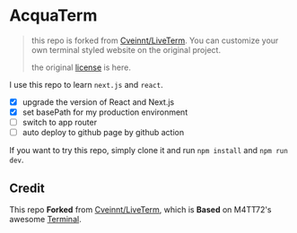# AcquaTerm

> this repo is forked from [Cveinnt/LiveTerm](https://github.com/Cveinnt/LiveTerm).
> You can customize your own terminal styled website on the original project.
>
> the original [license](./src/LICENSE) is here.

I use this repo to learn `next.js` and `react`.

- [x] upgrade the version of React and Next.js
- [x] set basePath for my production environment
- [ ] switch to app router
- [ ] auto deploy to github page by github action

If you want to try this repo, simply clone it and run `npm install` and `npm run dev`.

## Credit

This repo **Forked** from [Cveinnt/LiveTerm](https://github.com/Cveinnt/LiveTerm), which is **Based** on M4TT72's awesome [Terminal](https://github.com/m4tt72/terminal).
